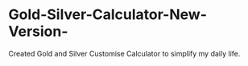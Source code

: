 # Gold-Silver-Calculator-New-Version-
Created Gold and Silver Customise Calculator to simplify my daily life.

